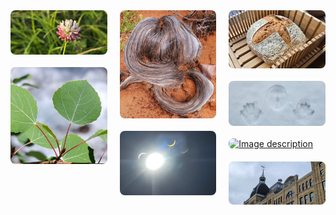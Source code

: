 <style>
.masonry-grid {
  column-count: 3;
  column-gap: 20px; 
}
.masonry-grid img {
  break-inside: avoid;
  width: 100%; 
  border-radius: 8px; 
  margin-bottom: 20px;
  display: block; 
}
</style>

<div class="masonry-grid">
  <a href="assets/images/image1.jpg" data-lightbox="gallery">
    <img src="assets/images/image1.jpg" alt="Image description">
  </a>
  <a href="assets/images/image2.jpg" data-lightbox="gallery">
    <img src="assets/images/image2.jpg" alt="Image description">
  </a>
  <a href="assets/images/image3.jpg" data-lightbox="gallery">
    <img src="assets/images/image3.jpg" alt="Image description">
  </a>
  <a href="assets/images/image4.jpg" data-lightbox="gallery">
    <img src="assets/images/image4.jpg" alt="Image description">
  </a>
  <a href="assets/images/image5.jpg" data-lightbox="gallery">
    <img src="assets/images/image5.jpg" alt="Image description">
  </a>
  <a href="assets/images/image6.jpg" data-lightbox="gallery">
    <img src="assets/images/image6.jpg" alt="Image description">
  </a>
  <a href="assets/images/image7.jpg" data-lightbox="gallery">
    <img src="assets/images/image7.jpg" alt="Image description">
  </a>
  <a href="assets/images/image8.jpg" data-lightbox="gallery">
    <img src="assets/images/image8.jpg" alt="Image description">
  </a>
</div>
